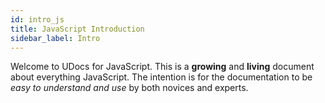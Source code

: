 ```yaml
---
id: intro_js
title: JavaScript Introduction
sidebar_label: Intro
---
```


Welcome to UDocs for JavaScript. This is a **growing** and **living** document about everything JavaScript. The intention is for the documentation to be *easy to understand and use* by both novices and experts.
